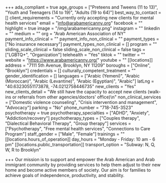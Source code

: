+++
ada_compliant = true
age_groups = ["Preteens and Tweens (11 to 13)", "Youth and Teenagers (14 to 19)", "Adults (19 to 64)"]
best_way_to_contact = []
client_requirements = "Currently only accepting new clients for mental health services"
email = "info@arabamericanny.org"
facebook = ""
highlight = true
image = "/img/arabamericanny.png"
instagram = ""
linkedin = ""
medium = ""
org = "Arab American Association of NY"
payment_info_clinical = ""
payment_info_non_clinical = ""
payment_types = ["No insurance necessary"]
payment_types_non_clinical = []
program = ""
sliding_scale_clinical = false
sliding_scale_non_clinical = false
tags = ["LGBTQ+", "Organization"]
telehealth = "Yes"
tiktok = ""
twitter = ""
website = "https://www.arabamericanny.org/"
youtube = ""
[[locations]]
address = "7111 5th Avenue, Brooklyn, NY 11209"
boroughs = ["Online", "Brooklyn"]
credentials = []
culturally_competent_treatment = ""
gender_identification = []
languages = ["Arabic (Yemeni)", "Arabic (Moroccan)", "Arabic (Levantine)", "Arabic (Egyptian)", "Arabic"]
latLng = "40.63230551173878, -74.0212758446735"
new_clients = "Yes"
new_clients_detail = "We still have the capacity to accept new clients (walk-ins or referrals from other agencies/doctors' office)\n"
non_clinical_services = ["Domestic violence counseling", "Crisis intervention and management", "Advocacy"]
parking = "No"
phone_number = "718-745-3523"
psychotherapy = true
psychotherapy_specialties = ["ADHD", "Anxiety", "Addiction/recovery"]
psychotherapy_types = ["Couples therapy", "Dialectical Behavioral Therapy", "Group therapy"]
services = ["Psychotherapy", "Free mental health services", "Connections to Care Program"]
staff_gender = ["Male", "Female"]
trainings = ""
[[locations.hours_of_operation]]
day_hours = "Monday - Friday: 10 am - 6 pm"
[[locations.public_transportation]]
transport_option = "Subway: N, Q, W, R to Brooklyn"

+++
Our mission is to support and empower the Arab American and Arab immigrant community by providing services to help them adjust to their new home and become active members of society. Our aim is for families to achieve goals of independence, productivity, and stability.